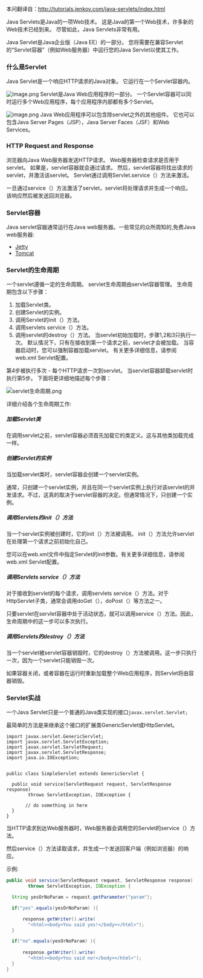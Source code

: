 本问翻译自：http://tutorials.jenkov.com/java-servlets/index.html

Java Servlets是Java的一项Web技术。 这是Java的第一个Web技术，许多新的Web技术已经到来。 尽管如此，Java Servlets非常有用。

Java Servlet是Java企业版（Java EE）的一部分。 您将需要在兼容Servlet的“Servlet容器”（例如Web服务器）中运行您的Java Servlet以使其工作。

###   什么是Servlet
Java Servlet是一个响应HTTP请求的Java对象。 它运行在一个Servlet容器内。 

![image.png](http://upload-images.jianshu.io/upload_images/5786888-14f76a199ddf69f7.png?imageMogr2/auto-orient/strip%7CimageView2/2/w/1240)
Servlet是Java Web应用程序的一部分。 一个Servlet容器可以同时运行多个Web应用程序，每个应用程序内部都有多个Servlet。

![image.png](http://upload-images.jianshu.io/upload_images/5786888-af6d36921bae36c3.png?imageMogr2/auto-orient/strip%7CimageView2/2/w/1240)
Java Web应用程序可以包含除servlet之外的其他组件。 它也可以包含Java Server Pages（JSP），Java Server Faces（JSF）和Web Services。
###   HTTP Request and Response
浏览器向Java Web服务器发送HTTP请求。 Web服务器检查请求是否用于servlet。 如果是，servlet容器就会通过请求。 然后，servlet容器将找出请求的servlet，并激活该servlet。 Servlet通过调用Servlet.service（）方法来激活。

一旦通过service（）方法激活了servlet，servlet将处理请求并生成一个响应。 该响应然后被发送回浏览器。

###   Servlet容器
Java servlet容器通常运行在Java web服务器。一些常见的众所周知的,免费Java web服务器:
*   [Jetty](http://jetty.codehaus.org/jetty/)
*   [Tomcat](http://tomcat.apache.org/)

###   Servlet的生命周期
一个servlet遵循一定的生命周期。 servlet生命周期由servlet容器管理。 生命周期包含以下步骤：
1. 加载Servlet类。
2. 创建Servlet的实例。
3. 调用Servlet的init（）方法。
4. 调用servlets service（）方法。
5. 调用servlet的destroy（）方法。
当servlet初始加载时，步骤1,2和3只执行一次。 默认情况下，只有在接收到第一个请求之前，servlet才会被加载。 当容器启动时，您可以强制容器加载servlet。 有关更多详细信息，请参阅web.xml Servlet配置。

第4步被执行多次 - 每个HTTP请求一次到servlet。
当servlet容器卸载servlet时执行第5步。
下面将更详细地描述每个步骤：

![servlet生命周期.png](http://upload-images.jianshu.io/upload_images/5786888-072a973b5cacc227.png?imageMogr2/auto-orient/strip%7CimageView2/2/w/1240)

详细介绍各个生命周期工作:
#####    加载Servlet类
在调用servlet之前，servlet容器必须首先加载它的类定义。这与其他类加载完成一样。
#####    创建Servlet的实例
当加载servlet类时，servlet容器会创建一个servlet实例。

通常，只创建一个servlet实例，并且在同一个servlet实例上执行对该servlet的并发请求。不过，这真的取决于servlet容器的决定。但通常情况下，只创建一个实例。
#####    调用Servlets的init（）方法
当一个servlet实例被创建时，它的init（）方法被调用。 init（）方法允许servlet在处理第一个请求之前初始化自己。

您可以在web.xml文件中指定Servlet的init参数。有关更多详细信息，请参阅web.xml Servlet配置。
#####    调用Servlets service（）方法
对于接收到servlet的每个请求，调用servlets service（）方法。对于HttpServlet子类，通常会调用doGet（），doPost（）等方法之一。

只要servlet在servlet容器中处于活动状态，就可以调用service（）方法。因此，生命周期中的这一步可以多次执行。

#####    调用Servlets的destroy（）方法
当一个servlet被servlet容器销毁时，它的destroy（）方法被调用。这一步只执行一次，因为一个servlet只能销毁一次。

如果容器关闭，或者容器在运行时重新加载整个Web应用程序，则Servlet将由容器销毁。

###   Servlet实战
一个Java Servlet只是一个普通的Java类实现的接口`javax.servlet.Servlet;`

最简单的方法是来继承这个接口的扩展类GenericServlet或HttpServlet。

```
import javax.servlet.GenericServlet;
import javax.servlet.ServletException;
import javax.servlet.ServletRequest;
import javax.servlet.ServletResponse;
import java.io.IOException;


public class SimpleServlet extends GenericServlet {

  public void service(ServletRequest request, ServletResponse response)
        throws ServletException, IOException {

       // do something in here
  }
}
```
当HTTP请求到达Web服务器时，Web服务器会调用您的Servlet的service（）方法。

然后service（）方法读取请求，并生成一个发送回客户端（例如浏览器）的响应。

示例:
```java
public void service(ServletRequest request, ServletResponse response)
        throws ServletException, IOException {

  String yesOrNoParam = request.getParameter("param");

  if("yes".equals(yesOrNoParam) ){

      response.getWriter().write(
        "<html><body>You said yes!</body></html>");
  }

  if("no".equals(yesOrNoParam) ){
    
      response.getWriter().write(
        "<html><body>You said no!</body></html>");
  }
}
```
